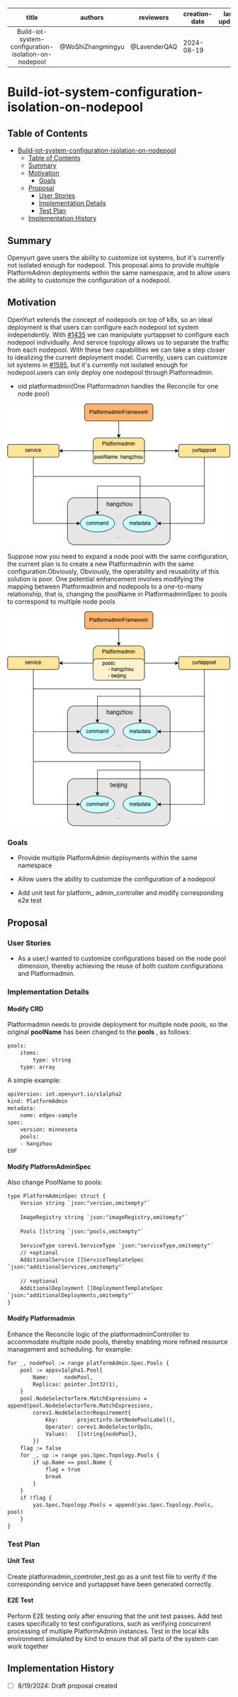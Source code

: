 |           title           | authors                                | reviewers   | creation-date | last-updated | status |
|:-------------------------:|----------------------------------------|-------------|---------------|--------------|--------|
| Build-iot-system-configuration-isolation-on-nodepool | @WoShiZhangmingyu | @LavenderQAQ | 2024-08-19    |    |        |

# Build-iot-system-configuration-isolation-on-nodepool
## Table of Contents

- [Build-iot-system-configuration-isolation-on-nodepool](#build-iot-system-configuration-isolation-on-nodepool)
  - [Table of Contents](#table-of-contents)
  - [Summary](#summary)
  - [Motivation](#motivation)
    - [Goals](#goals)
  - [Proposal](#proposal)
    - [User Stories](#user-stories)
    - [Implementation Details](#implementation-details)
    - [Test Plan](#test-plan)
  - [Implementation History](#implementation-history)


## Summary

Openyurt gave users the ability to customize iot systems, but it's currently not isolated enough for nodepool.
This proposal aims to provide multiple PlatformAdmin deployments within the same namespace, and to allow users the ability to customize the configuration of a nodepool.

## Motivation

OpenYurt extends the concept of nodepools on top of k8s, so an ideal deployment is that users can configure each nodepool iot system independently. With [#1435](https://github.com/openyurtio/openyurt/issues/1435) we can manipulate yurtappset to configure each nodepool individually. And service topology allows us to separate the traffic from each nodepool. With these two capabilities we can take a step closer to idealizing the current deployment model.
Currently, users can customize iot systems in [#1595](https://github.com/openyurtio/openyurt/issues/1595), but it's currently not isolated enough for nodepool.users can only deploy one nodepool through Platformadmin.

- old platformadmin(One Platformadmin handles the Reconcile for one node pool)
 
![platformadmin-old](../img/20240819-build-iot-system-configuration-isolation-on-nodepool/platformadmin-old.png)

Suppose now you need to expand a node pool with the same configuration, the current plan is to create a new Platformadmin with the same configuration.Obviously, Obviously, the operability and reusability of this solution is poor.
One potential enhancement involves modifying the mapping between Platformadmin and nodepools to a one-to-many relationship, that is, changing the poolName in PlatformadminSpec to pools to correspond to multiple node pools 

![platformadmin-new](../img/20240819-build-iot-system-configuration-isolation-on-nodepool/platformadmin-new.png)

### Goals

- Provide multiple PlatformAdmin deployments within the same namespace

- Allow users the ability to customize the configuration of a nodepool

- Add unit test for platform_ admin_controller and modify corresponding e2e test


## Proposal

### User Stories

- As a user,I wanted to customize configurations based on the node pool dimension, thereby achieving the reuse of both custom configurations and Platformadmin.

### Implementation Details

#### Modify CRD
Platformadmin needs to provide deployment for multiple node pools, so the original **poolName** has been changed to the **pools** , as follows:
~~~ 
pools:
    items:
        type: string
    type: array
~~~
A simple example:
~~~
apiVersion: iot.openyurt.io/v1alpha2
kind: PlatformAdmin
metadata: 
    name: edgex-sample
spec:
    version: minnesota 
    pools: 
    - hangzhou
EOF
~~~
#### Modify PlatformAdminSpec
Also change PoolName to pools:
~~~
type PlatformAdminSpec struct {
	Version string `json:"version,omitempty"`

	ImageRegistry string `json:"imageRegistry,omitempty"`

	Pools []string `json:"pools,omitempty"`

	ServiceType corev1.ServiceType `json:"serviceType,omitempty"`
	// +optional
	AdditionalService []ServiceTemplateSpec `json:"additionalServices,omitempty"`

	// +optional
	AdditionalDeployment []DeploymentTemplateSpec `json:"additionalDeployments,omitempty"`
}
~~~
#### Modify Platformadmin

Enhance the Reconcile logic of the platformadminController to accommodate multiple node pools, thereby enabling more refined resource management and scheduling.
for example:
~~~
for _, nodePool := range platformAdmin.Spec.Pools {
    pool := appsv1alpha1.Pool{
        Name:     nodePool,
        Replicas: pointer.Int32(1),
    }
    pool.NodeSelectorTerm.MatchExpressions = append(pool.NodeSelectorTerm.MatchExpressions,
        corev1.NodeSelectorRequirement{
            Key:      projectinfo.GetNodePoolLabel(),
            Operator: corev1.NodeSelectorOpIn,
            Values:   []string{nodePool},
        })
    flag := false
    for _, up := range yas.Spec.Topology.Pools {
        if up.Name == pool.Name {
            flag = true
            break
        }
    }
    if !flag {
        yas.Spec.Topology.Pools = append(yas.Spec.Topology.Pools, pool)
    }
}
~~~
### Test Plan

#### Unit Test
Create platformadmin_comtroler_test.go as a unit test file to verify if the corresponding service and yurtappset have been generated correctly.

#### E2E Test

Perform E2E testing only after ensuring that the unit test passes. Add test cases specifically to test configurations, such as verifying concurrent processing of multiple PlatformAdmin instances. Test in the local k8s environment simulated by kind to ensure that all parts of the system can work together

## Implementation History

- [ ] 8/19/2024: Draft proposal created
